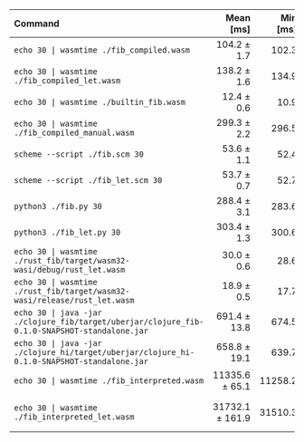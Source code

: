 | Command | Mean [ms] | Min [ms] | Max [ms] | Relative |
|:---|---:|---:|---:|---:|
| `echo 30 \| wasmtime ./fib_compiled.wasm` | 104.2 ± 1.7 | 102.3 | 109.5 | 8.43 ± 0.46 |
| `echo 30 \| wasmtime ./fib_compiled_let.wasm` | 138.2 ± 1.6 | 134.9 | 141.0 | 11.19 ± 0.59 |
| `echo 30 \| wasmtime ./builtin_fib.wasm` | 12.4 ± 0.6 | 10.9 | 15.8 | 1.00 |
| `echo 30 \| wasmtime ./fib_compiled_manual.wasm` | 299.3 ± 2.2 | 296.5 | 302.5 | 24.23 ± 1.27 |
| `scheme --script ./fib.scm 30` | 53.6 ± 1.1 | 52.4 | 59.2 | 4.34 ± 0.24 |
| `scheme --script ./fib_let.scm 30` | 53.7 ± 0.7 | 52.7 | 55.2 | 4.35 ± 0.23 |
| `python3 ./fib.py 30` | 288.4 ± 3.1 | 283.6 | 292.7 | 23.34 ± 1.23 |
| `python3 ./fib_let.py 30` | 303.4 ± 1.3 | 300.6 | 304.9 | 24.56 ± 1.27 |
| `echo 30 \| wasmtime ./rust_fib/target/wasm32-wasi/debug/rust_let.wasm` | 30.0 ± 0.6 | 28.6 | 31.7 | 2.43 ± 0.14 |
| `echo 30 \| wasmtime ./rust_fib/target/wasm32-wasi/release/rust_let.wasm` | 18.9 ± 0.5 | 17.7 | 20.1 | 1.53 ± 0.09 |
| `echo 30 \| java -jar ./clojure_fib/target/uberjar/clojure_fib-0.1.0-SNAPSHOT-standalone.jar` | 691.4 ± 13.8 | 674.5 | 721.1 | 55.97 ± 3.10 |
| `echo 30 \| java -jar ./clojure_hi/target/uberjar/clojure_hi-0.1.0-SNAPSHOT-standalone.jar` | 658.8 ± 19.1 | 639.7 | 699.9 | 53.33 ± 3.16 |
| `echo 30 \| wasmtime ./fib_interpreted.wasm` | 11335.6 ± 65.1 | 11258.2 | 11479.3 | 917.63 ± 47.75 |
| `echo 30 \| wasmtime ./fib_interpreted_let.wasm` | 31732.1 ± 161.9 | 31510.3 | 32067.4 | 2568.76 ± 133.49 |
